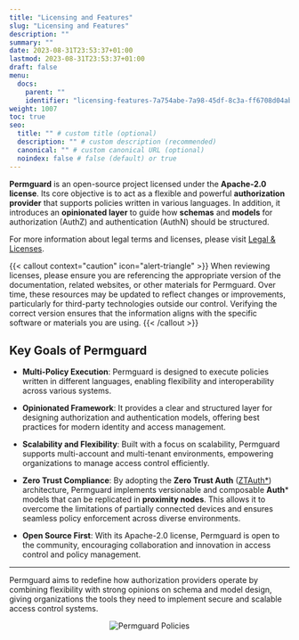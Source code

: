 ```yaml
---
title: "Licensing and Features"
slug: "Licensing and Features"
description: ""
summary: ""
date: 2023-08-31T23:53:37+01:00
lastmod: 2023-08-31T23:53:37+01:00
draft: false
menu:
  docs:
    parent: ""
    identifier: "licensing-features-7a754abe-7a98-45df-8c3a-ff6708d04abc"
weight: 1007
toc: true
seo:
  title: "" # custom title (optional)
  description: "" # custom description (recommended)
  canonical: "" # custom canonical URL (optional)
  noindex: false # false (default) or true
---
```

**Permguard** is an open-source project licensed under the **Apache-2.0 license**. Its core objective is to act as a flexible and powerful **authorization provider** that supports policies written in various languages. In addition, it introduces an **opinionated layer** to guide how **schemas** and **models** for authorization (AuthZ) and authentication (AuthN) should be structured.

For more information about legal terms and licenses, please visit [Legal & Licenses](/docs/0.1/legal-licenses).

{{< callout context="caution" icon="alert-triangle" >}}
When reviewing licenses, please ensure you are referencing the appropriate version of the documentation, related websites, or other materials for Permguard. Over time, these resources may be updated to reflect changes or improvements, particularly for third-party technologies outside our control. Verifying the correct version ensures that the information aligns with the specific software or materials you are using.
{{< /callout >}}

## Key Goals of Permguard

- **Multi-Policy Execution**: Permguard is designed to execute policies written in different languages, enabling flexibility and interoperability across various systems.

- **Opinionated Framework**: It provides a clear and structured layer for designing authorization and authentication models, offering best practices for modern identity and access management.

- **Scalability and Flexibility**: Built with a focus on scalability, Permguard supports multi-account and multi-tenant environments, empowering organizations to manage access control efficiently.

- **Zero Trust Compliance**: By adopting the **Zero Trust Auth** ([ZTAuth*](https://medium.com/ztauth)) architecture, Permguard implements versionable and composable **Auth*** models that can be replicated in **proximity nodes**. This allows it to overcome the limitations of partially connected devices and ensures seamless policy enforcement across diverse environments.

- **Open Source First**: With its Apache-2.0 license, Permguard is open to the community, encouraging collaboration and innovation in access control and policy management.

---

Permguard aims to redefine how authorization providers operate by combining flexibility with strong opinions on schema and model design, giving organizations the tools they need to implement secure and scalable access control systems.

<div style="text-align: center">
  <img alt="Permguard Policies" src="/images/diagrams/d5.png"/>
</div>
